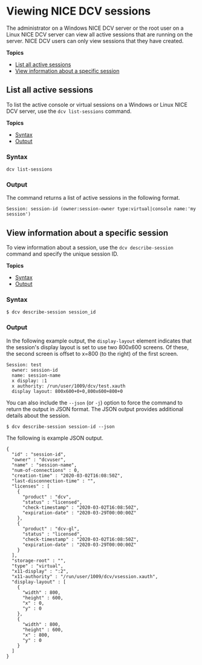 # Viewing NICE DCV sessions<a name="managing-sessions-lifecycle-view"></a>

The administrator on a Windows NICE DCV server or the root user on a Linux NICE DCV server can view all active sessions that are running on the server\. NICE DCV users can only view sessions that they have created\.



**Topics**
+ [List all active sessions](#list-all)
+ [View information about a specific session](#view-specific)

## List all active sessions<a name="list-all"></a>

To list the active console or virtual sessions on a Windows or Linux NICE DCV server, use the `dcv list-sessions` command\.

**Topics**
+ [Syntax](#syntax)
+ [Output](#output)

### Syntax<a name="syntax"></a>

```
dcv list-sessions
```

### Output<a name="output"></a>

The command returns a list of active sessions in the following format\.

```
Session: session-id (owner:session-owner type:virtual|console name:'my session')
```

## View information about a specific session<a name="view-specific"></a>

To view information about a session, use the `dcv describe-session` command and specify the unique session ID\.

**Topics**
+ [Syntax](#syntax)
+ [Output](#output)

### Syntax<a name="syntax"></a>

```
$ dcv describe-session session_id
```

### Output<a name="output"></a>

In the following example output, the `display-layout` element indicates that the session's display layout is set to use two 800x600 screens\. Of these, the second screen is offset to x=800 \(to the right\) of the first screen\.

```
Session: test
  owner: session-id
  name: session-name
  x display: :1
  x authority: /run/user/1009/dcv/test.xauth
  display layout: 800x600+0+0,800x600+800+0
```

You can also include the `--json` \(or `-j`\) option to force the command to return the output in JSON format\. The JSON output provides additional details about the session\. 

```
$ dcv describe-session session-id --json
```

The following is example JSON output\.

```
{
  "id" : "session-id",
  "owner" : "dcvuser",
  "name" : "session-name",
  "num-of-connections" : 0,
  "creation-time" : "2020-03-02T16:08:50Z",
  "last-disconnection-time" : "",
  "licenses" : [
    {
      "product" : "dcv",
      "status" : "licensed",
      "check-timestamp" : "2020-03-02T16:08:50Z",
      "expiration-date" : "2020-03-29T00:00:00Z"
    },
    {
      "product" : "dcv-gl",
      "status" : "licensed",
      "check-timestamp" : "2020-03-02T16:08:50Z",
      "expiration-date" : "2020-03-29T00:00:00Z"
    }
  ],
  "storage-root" : "",
  "type" : "virtual",
  "x11-display" : ":2",
  "x11-authority" : "/run/user/1009/dcv/vsession.xauth",
  "display-layout" : [
    {
      "width" : 800,
      "height" : 600,
      "x" : 0,
      "y" : 0
    },
    {
      "width" : 800,
      "height" : 600,
      "x" : 800,
      "y" : 0
    }
  ]
}
```